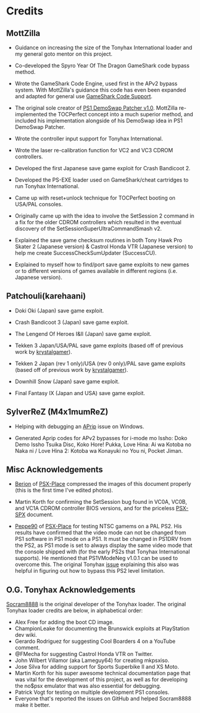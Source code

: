 # Credits

## MottZilla

*	Guidance on increasing the size of the Tonyhax International loader and my general goto mentor on this project.

* Co-developed the Spyro Year Of The Dragon GameShark code bypass method.

*	Wrote the GameShark Code Engine, used first in the APv2 bypass system. With MottZilla's guidance this code has even been expanded and adapted for general use [GameShark Code Support](gameshark-code.md).

*   The original sole creator of [PS1 DemoSwap Patcher v1.0](https://www.psx-place.com/threads/mctool-tonyhax-freepsxboot-installer.36569). MottZilla re-implemented the TOCPerfect concept into a much superior method, and included his implementation alongside of his DemoSwap idea in PS1 DemoSwap Patcher.

*   Wrote the controller input support for Tonyhax International.

*   Wrote the laser re-calibration function for VC2 and VC3 CDROM controllers.

*   Developed the first Japanese save game exploit for Crash Bandicoot 2.

*   Developed the PS-EXE loader used on GameShark/cheat cartridges to run Tonyhax International.

*   Came up with reset+unlock technique for TOCPerfect booting on USA/PAL consoles.

*   Originally came up with the idea to involve the SetSession 2 command in a fix for the older CDROM controllers which resulted in the eventual discovery of the SetSessionSuperUltraCommandSmash v2.

*   Explained the save game checksum routines in both Tony Hawk Pro Skater 2 (Japanese version) & Castrol Honda VTR (Japanese version) to help me create SuccessCheckSumUpdater (SuccessCU).

*   Explained to myself how to find/port save game exploits to new games or to different versions of games available in different regions (i.e. Japanese version).

## Patchouli(karehaani)

*   Doki Oki (Japan) save game exploit.

*   Crash Bandicoot 3 (Japan) save game exploit.

*   The Lengend Of Heroes I&II (Japan) save game exploit.

*   Tekken 3 Japan/USA/PAL save game exploits (based off of previous work by [krystalgamer](https://github.com/socram8888/tonyhax/pull/20)).

*   Tekken 2 Japan (rev 1 only)/USA (rev 0 only)/PAL save game exploits (based off of previous work by [krystalgamer](https://github.com/socram8888/tonyhax/pull/20)).

*   Downhill Snow (Japan) save game exploit.

*   Final Fantasy IX (Japan and USA) save game exploit.

## SylverReZ (M4x1mumReZ)

*   Helping with debugging an [APrip](https://alex-free.github.io/aprip) issue on Windows.

*   Generated Aprip codes for APv2 bypasses for i-mode mo Issho: Doko Demo Issho Tsuika Disc, Koko Hore! Pukka, Love Hina: Ai wa Kotoba no Naka ni / Love Hina 2: Kotoba wa Konayuki no You ni, Pocket Jiman.

## Misc Acknowledgements

*   [Berion](https://www.psx-place.com/members/berion.1431/) of [PSX-Place](https://psx-place.com) compressed the images of this document properly (this is the first time I've edited photos).

*   Martin Korth for confirming the SetSession bug found in VC0A, VC0B, and VC1A CDROM controller BIOS versions, and for the priceless [PSX-SPX](http://problemkaputt.de/psx-spx.htm) document.

*   [Peppe90](https://www.psx-place.com/members/peppe90.42412/) of [PSX-Place](https://psx-place.com) for testing NTSC gamems on a PAL PS2. His results have confirmed that the video mode can not be changed from PS1 software in PS1 mode on a PS1. It must be changed in PS1DRV from the PS2, as PS1 mode is set to always display the same video mode that the console shipped with (for the early PS2s that Tonyhax International supports). He mentioned that PS1VModeNeg v1.0.1 can be used to overcome this. The original Tonyhax [issue](https://github.com/socram8888/tonyhax/issues/25) explaining this also was helpful in figuring out how to bypass this PS2 level limitation.

## O.G. Tonyhax Acknowledgements

[Socram8888](https://github.com/socram8888) is the original developer of the Tonyhax loader. The original Tonyhax loader credits are below, in alphabetical order:

*   Alex Free for adding the boot CD image.
*   ChampionLeake for documenting the Brunswick exploits at PlayStation dev wiki.
*   Gerardo Rodriguez for suggesting Cool Boarders 4 on a YouTube comment.
*   @FMecha for suggesting Castrol Honda VTR on Twitter.
*   John Wilbert Villamor (aka Lameguy64) for creating mkpsxiso.
*   Jose Silva for adding support for Sports Superbike II and XS Moto.
*   Martin Korth for his super awesome technical documentation page that was vital for the development of this project, as well as for developing the no$psx emulator that was also essential for debugging.
*   Patrick Vogt for testing on multiple development PS1 consoles.
*   Everyone that's reported the issues on GitHub and helped Socram8888 make it better.
